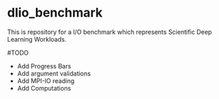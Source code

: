 # dlio_benchmark
This is repository for a I/O benchmark which represents Scientific Deep Learning Workloads.

#TODO
- Add Progress Bars
- Add argument validations
- Add MPI-IO reading
- Add Computations